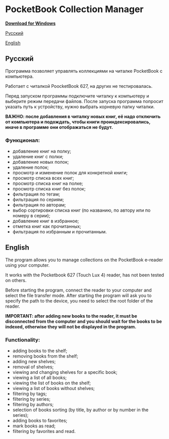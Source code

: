 # PocketBook Collection Manager

**[Download for Windows](https://github.com/anareaty/PocketBook_Collection_Manager/raw/main/dist/PocketBook%20Collection%20Manager.zip)**

[Русский](#русский)

[English](#english)

## Русский

Программа позволяет управлять коллекциями на читалке PocketBook с компьютера.

Работает с читалкой PoocketBook 627, на других не тестировалась.

Перед запуском программы подключите читалку к компьютеру и выберите режим передачи файлов. После запуска программа попросит указать путь к устройству, нужно выбрать корневую папку читалки.

**ВАЖНО: после добавления в читалку новых книг, её надо отключить от компьютера и подождать, чтобы книги проиндексировались, иначе в программе они отображаться не будут.**

### Функционал:
- добавление книг на полку;
- удаление книг с полки;
- добавление новых полок;
- удаление полок;
- просмотр и изменение полок для конкретной книги;
- просмотр списка всех книг;
- просмотр списка книг на полке;
- просмотр списка книг без полок;
- фильтрация по тегам;
- фильтрация по сериям;
- фильтрация по авторам;
- выбор сортировки списка книг (по названию, по автору или по номеру в серии);
- добавление книг в избранное;
- отметка книг как прочитанных;
- фильтрация по избранным и прочитанным.

## English

The program allows you to manage collections on the PocketBook e-reader using your computer.

It works with the Pocketbook 627 (Touch Lux 4) reader, has not been tested on others.

Before starting the program, connect the reader to your computer and select the file transfer mode. After starting the program will ask you to specify the path to the device, you need to select the root folder of the reader.

**IMPORTANT: after adding new books to the reader, it must be disconnected from the computer and you should wait for the books to be indexed, otherwise they will not be displayed in the program.**

### Functionality:
- adding books to the shelf;
- removing books from the shelf;
- adding new shelves;
- removal of shelves;
- viewing and changing shelves for a specific book;
- viewing a list of all books;
- viewing the list of books on the shelf;
- viewing a list of books without shelves;
- filtering by tags;
- filtering by series;
- filtering by authors;
- selection of books sorting (by title, by author or by number in the series);
- adding books to favorites;
- mark books as read;
- filtering by favorites and read.
